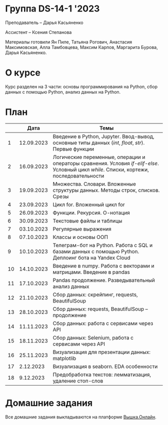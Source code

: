 # Группа DS-14-1 '2023
Преподаватель – Дарья Касьяненко

Ассистент – Ксения Степанова

Материалы готовили Ян Пиле, Татьяна Рогович, Анастасия Максимовская, Алла Тамбовцева, Максим Карпов, Маргарита Бурова, Дарья Касьяненко.

# О курсе

Курс разделен на 3 части: основы программирования на Python, сбор данных с помощью Python, анализ данных на Python.

# План

||Дата|Темы|
|----------------|---------|------|
|1|12.09.2023|Введение в Python, Jupyter. Ввод-вывод, основные типы данных (*int*, *float*, *str*). Первые функции|
|2|16.09.2023|Логические переменные, операции и операторы сравнения. Условия *if-elif-else*. Условный цикл *while*. Списки, кортежи, последовательности|
|3|19.09.2023|Множества. Словари. Вложенные структуры данных. Методы строк, списков. Срезы|
|4|23.09.2023|Цикл for. Вложенный цикл for|
|5|26.09.2023|Функции. Рекурсия. О-нотация|
|6|30.09.2023|Текстовые файлы и таблицы|
|7|03.10.2023|Регулярные выражения|
|8|07.10.2023|Классы и основы ООП|
|9|10.10.2023|Телеграм-бот на Python. Работа с SQL и базами данных с помощью Python. Деплоинг бота на Yandex Cloud|
|10|14.10.2023|Введение в numpy. Работа с векторами и матрицами. Введение в pandas|
|11|17.10.2023|Pandas продолжение. Разведывательный анализ данных|
|12|21.10.2023|Сбор данных: скрейпинг, requests, BeautifulSoup|
|13|28.10.2023|Сбор данных: requests, BeautifulSoup – продолжение|
|14|11.11.2023|Сбор данных: работа с сервисами через API|
|15|18.11.2023|Сбор данных: Selenium, работа с сервисами через API|
|16|25.11.2023|Визуализация для презентации данных: matplotlib|
|17|2.12.2023|Визуализация в seaborn. EDA особенности|
|18|9.12.2023|Предобработка текстов: лемматизация, удаление стоп-слов|

# Домашние задания

Все домашние задания выкладываются на платформе [Вышка.Онлайн](https://learnonline.hse.ru/course/view.php?id=6989).
